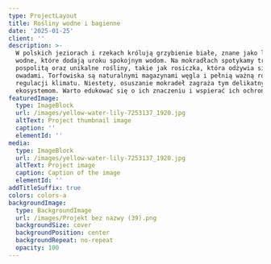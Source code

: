```yaml
---
type: ProjectLayout
title: Rośliny wodne i bagienne
date: '2025-01-25'
client: ''
description: >-
  W polskich jeziorach i rzekach królują grzybienie białe, znane jako lilie
  wodne, które dodają uroku spokojnym wodom. Na mokradłach spotykamy trzcinę
  pospolitą oraz unikalne rośliny, takie jak rosiczka, która odżywia się
  owadami. Torfowiska są naturalnymi magazynami węgla i pełnią ważną rolę w
  regulacji klimatu. Niestety, osuszanie mokradeł zagraża tym delikatnym
  ekosystemom. Warto edukować się o ich znaczeniu i wspierać ich ochronę.
featuredImage:
  type: ImageBlock
  url: /images/yellow-water-lily-7253137_1920.jpg
  altText: Project thumbnail image
  caption: ''
  elementId: ''
media:
  type: ImageBlock
  url: /images/yellow-water-lily-7253137_1920.jpg
  altText: Project image
  caption: Caption of the image
  elementId: ''
addTitleSuffix: true
colors: colors-a
backgroundImage:
  type: BackgroundImage
  url: /images/Projekt bez nazwy (39).png
  backgroundSize: cover
  backgroundPosition: center
  backgroundRepeat: no-repeat
  opacity: 100
---
```

